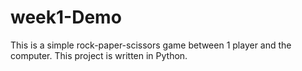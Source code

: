 # week1-Demo

This is a simple rock-paper-scissors game between 1 player and the computer. This project is written in Python.
